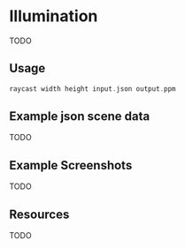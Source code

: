 # Illumination
TODO

## Usage
```c
raycast width height input.json output.ppm
```

## Example json scene data
TODO

## Example Screenshots
TODO

## Resources
TODO